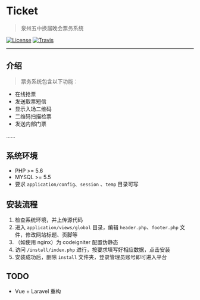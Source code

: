 # Ticket

> 泉州五中换届晚会票务系统

[![License](https://img.shields.io/github/license/Q5CS/Ticket.svg?style=flat-square)](https://github.com/Q5CS/Ticket/blob/master/LICENSE)
[![Travis](https://img.shields.io/travis/Q5CS/Ticket.svg?style=flat-square)](https://travis-ci.org/Q5CS/Ticket)

------

## 介绍

> 票务系统包含以下功能：

* 在线抢票
* 发送取票短信
* 显示入场二维码
* 二维码扫描检票
* 发送内部门票

......

## 系统环境

* PHP >= 5.6
* MYSQL >= 5.5
* 要求 `application/config`、`session` 、`temp` 目录可写

## 安装流程

 1. 检查系统环境，并上传源代码
 2. 进入 `application/views/global` 目录，编辑 `header.php`、`footer.php` 文件，修改网站标题、页脚等
 3. （如使用 nginx）为 codeigniter 配置伪静态
 4. 访问 `/install/index.php` 进行，按要求填写好相应数据，点击安装
 5. 安装成功后，删除 `install` 文件夹，登录管理员账号即可进入平台

## TODO

* Vue + Laravel 重构